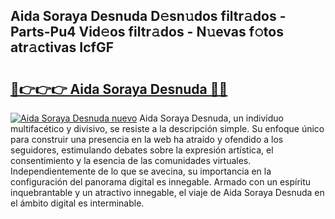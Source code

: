 ## Aida Soraya Desnuda D𝚎sn𝚞dos filtr𝚊dos - Parts-Pu4 Vid𝚎os filtr𝚊dos - N𝚞evas f𝚘tos atr𝚊ctivas IcfGF

# <h2><a href="http://mb9h84.tromn.icu/?c=Aida+Soraya+Desnuda">🔗👉👉👉 Aida Soraya Desnuda 🔗🔗</a></h2>

[![Aida Soraya Desnuda nuevo](https://i.imgur.com/pEAQMta.gif)](http://mb9h84.tromn.icu/?c=Aida+Soraya+Desnuda)
Aida Soraya Desnuda, un individuo multifacético y divisivo, se resiste a la descripción simple. Su enfoque único para construir una presencia en la web ha atraído y ofendido a los seguidores, estimulando debates sobre la expresión artística, el consentimiento y la esencia de las comunidades virtuales. Independientemente de lo que se avecina, su importancia en la configuración del panorama digital es innegable. Armado con un espíritu inquebrantable y un atractivo innegable, el viaje de Aida Soraya Desnuda en el ámbito digital es interminable.
